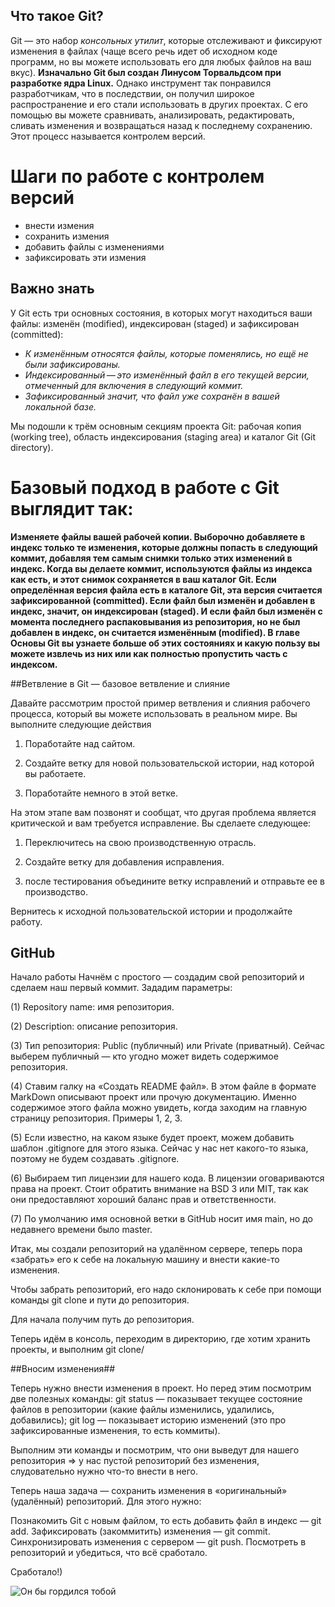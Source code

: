 ## Что такое Git?
Git — это набор *консольных утилит*, которые отслеживают и фиксируют изменения в файлах (чаще всего речь идет об исходном коде программ, но вы можете использовать его для любых файлов на ваш вкус). **Изначально Git был создан Линусом Торвальдсом при разработке ядра Linux.** Однако инструмент так понравился разработчикам, что в последствии, он получил широкое распространение и его стали использовать в других проектах. С его помощью вы можете сравнивать, анализировать, редактировать, сливать изменения и возвращаться назад к последнему сохранению. Этот процесс называется контролем версий.

# Шаги по работе с контролем версий
* внести измения
* сохранить измения
* добавить файлы с изменениями
* зафиксировать эти измения

## **Важно знать**
У Git есть три основных состояния, в которых могут находиться ваши файлы: изменён (modified), индексирован (staged) и зафиксирован (committed):
* *К изменённым относятся файлы, которые поменялись, но ещё не были зафиксированы.*
* *Индексированный — это изменённый файл в его текущей версии, отмеченный для включения в следующий коммит.*
* *Зафиксированный значит, что файл уже сохранён в вашей локальной базе.*

Мы подошли к трём основным секциям проекта Git: рабочая копия (working tree), область индексирования (staging area) и каталог Git (Git directory).

# Базовый подход в работе с Git выглядит так:

**Изменяете файлы вашей рабочей копии.
Выборочно добавляете в индекс только те изменения, которые должны попасть в следующий коммит, добавляя тем самым снимки только этих изменений в индекс.
Когда вы делаете коммит, используются файлы из индекса как есть, и этот снимок сохраняется в ваш каталог Git.
Если определённая версия файла есть в каталоге Git, эта версия считается зафиксированной (committed). Если файл был изменён и добавлен в индекс, значит, он индексирован (staged). И если файл был изменён с момента последнего распаковывания из репозитория, но не был добавлен в индекс, он считается изменённым (modified). В главе Основы Git вы узнаете больше об этих состояниях и какую пользу вы можете извлечь из них или как полностью пропустить часть с индексом.**

##Ветвление в Git — базовое ветвление и слияние

Давайте рассмотрим простой пример ветвления и слияния рабочего процесса, который вы можете использовать в реальном мире. Вы выполните следующие действия
1. Поработайте над сайтом.

2. Создайте ветку для новой пользовательской истории, над которой вы работаете.

3. Поработайте немного в этой ветке.

На этом этапе вам позвонят и сообщат, что другая проблема является критической и вам требуется исправление. Вы сделаете следующее:

1. Переключитесь на свою производственную отрасль.

2. Создайте ветку для добавления исправления.

3. после тестирования объедините ветку исправлений и отправьте ее в производство.

Вернитесь к исходной пользовательской истории и продолжайте работу.

## GitHub

Начало работы
Начнём с простого — создадим свой репозиторий и сделаем наш первый коммит.
Зададим параметры:

(1) Repository name: имя репозитория.

(2) Description: описание репозитория.

(3) Тип репозитория: Public (публичный) или Private (приватный). Сейчас выберем публичный — кто угодно может видеть содержимое репозитория.

(4) Ставим галку на «Создать README файл». В этом файле в формате MarkDown описывают проект или прочую документацию. Именно содержимое этого файла можно увидеть, когда заходим на главную страницу репозитория. Примеры 1, 2, 3.

(5) Если известно, на каком языке будет проект, можем добавить шаблон .gitignore для этого языка. Сейчас у нас нет какого-то языка, поэтому не будем создавать .gitignore.

(6) Выбираем тип лицензии для нашего кода. В лицензии оговариваются права на проект. Стоит обратить внимание на BSD 3 или MIT, так как они предоставляют хороший баланс прав и ответственности.

(7) По умолчанию имя основной ветки в GitHub носит имя main, но до недавнего времени было master.

Итак, мы создали репозиторий на удалённом сервере, теперь пора «забрать» его к себе на локальную машину и внести какие-то изменения.

Чтобы забрать репозиторий, его надо склонировать к себе при помощи команды git clone и пути до репозитория.

Для начала получим путь до репозитория.

Теперь идём в консоль, переходим в директорию, где хотим хранить проекты, и выполним git clone/

##Вносим изменения##

Теперь нужно внести изменения в проект. Но перед этим посмотрим две полезных команды:
git status — показывает текущее состояние файлов в репозитории (какие файлы изменились, удалились, добавились);
git log — показывает историю изменений (это про зафиксированные изменения, то есть коммиты).

Выполним эти команды и посмотрим, что они выведут для нашего репозитория =>  у нас пустой репозиторий без изменения, слудовательно нужно что-то внести в него.

Теперь наша задача — сохранить изменения в «оригинальный» (удалённый) репозиторий. Для этого нужно:

Познакомить Git с новым файлом, то есть добавить файл в индекс — git add.
Зафиксировать (закоммитить) изменения — git commit.
Синхронизировать изменения с сервером — git push.
Посмотреть в репозиторий и убедиться, что всё сработало.

Сработало!)

![Он бы гордился тобой]()
